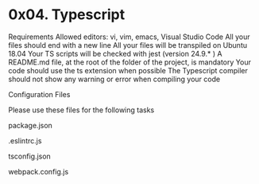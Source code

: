 0x04. Typescript
=================



Requirements
Allowed editors: vi, vim, emacs, Visual Studio Code
All your files should end with a new line
All your files will be transpiled on Ubuntu 18.04
Your TS scripts will be checked with jest (version 24.9.* )
A README.md file, at the root of the folder of the project, is mandatory
Your code should use the ts extension when possible
The Typescript compiler should not show any warning or error when compiling your code


Configuration Files

Please use these files for the following tasks

package.json

.eslintrc.js

tsconfig.json

webpack.config.js



